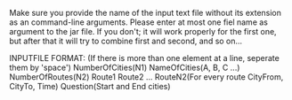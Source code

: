 Make sure you provide the name of the input text file without its extension as an command-line arguments.
Please enter at most one fiel name as argument to the jar file. If you don't; it will work properly for the first one, but after that it will try to combine first and second, and so on...

INPUTFILE FORMAT: (If there is more than one element at a line, seperate them by 'space')
NumberOfCities(N1)
NameOfCities(A, B, C ...)
NumberOfRoutes(N2)
Route1
Route2
...
RouteN2(For every route CityFrom, CityTo, Time)
Question(Start and End cities)

